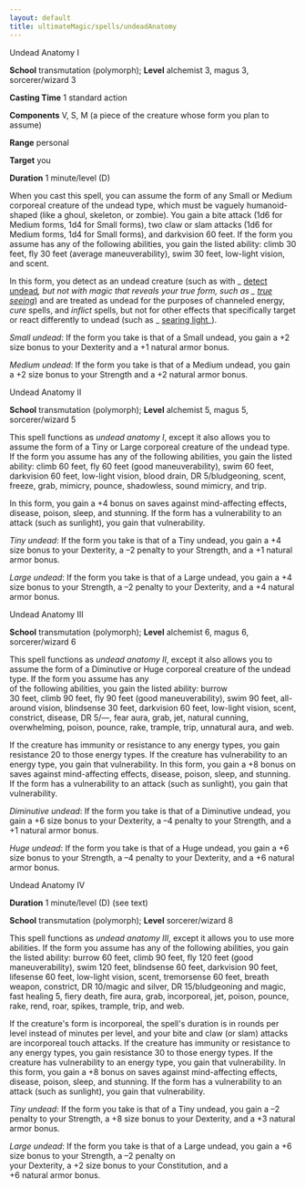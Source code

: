 ```yaml
---
layout: default
title: ultimateMagic/spells/undeadAnatomy
---
```

Undead Anatomy I

**School** transmutation (polymorph); **Level** alchemist 3, magus 3, sorcerer/wizard 3

**Casting Time** 1 standard action

**Components** V, S, M (a piece of the creature whose form you plan to assume)

**Range** personal

**Target** you

**Duration** 1 minute/level (D)

When you cast this spell, you can assume the form of any Small or Medium corporeal creature of the undead type, which must be vaguely humanoid-shaped (like a ghoul, skeleton, or zombie). You gain a bite attack (1d6 for Medium forms, 1d4 for Small forms), two claw or slam attacks (1d6 for Medium forms, 1d4 for Small forms), and darkvision 60 feet. If the form you assume has any of the following abilities, you gain the listed ability: climb 30 feet, fly 30 feet (average maneuverability), swim 30 feet, low-light vision, and scent.

In this form, you detect as an undead creature (such as with _ [detect undead](spells/detectUndead#_detect-undead)_, but not with magic that reveals your true form, such as _ [true seeing](spells/trueSeeing#_true-seeing)_) and are treated as undead for the purposes of channeled energy, _cure_ spells, and _inflict_ spells, but not for other effects that specifically target or react differently to undead (such as _ [searing light](spells/searingLight#_searing-light)_).

_Small undead_: If the form you take is that of a Small undead, you gain a +2 size bonus to your Dexterity and a +1 natural armor bonus.

_Medium undead_: If the form you take is that of a Medium undead, you gain a +2 size bonus to your Strength and a +2 natural armor bonus.

Undead Anatomy II

**School** transmutation (polymorph); **Level** alchemist 5, magus 5, sorcerer/wizard 5

This spell functions as _undead anatomy I_, except it also allows you to assume the form of a Tiny or Large corporeal creature of the undead type. If the form you assume has any of the following abilities, you gain the listed ability: climb 60 feet, fly 60 feet (good maneuverability), swim 60 feet, darkvision 60 feet, low-light vision, blood drain, DR 5/bludgeoning, scent, freeze, grab, mimicry, pounce, shadowless, sound mimicry, and trip.

In this form, you gain a +4 bonus on saves against mind-affecting effects, disease, poison, sleep, and stunning. If the form has a vulnerability to an attack (such as sunlight), you gain that vulnerability.

_Tiny undead_: If the form you take is that of a Tiny undead, you gain a +4 size bonus to your Dexterity, a –2 penalty to your Strength, and a +1 natural armor bonus.

_Large undead_: If the form you take is that of a Large undead, you gain a +4 size bonus to your Strength, a –2 penalty to your Dexterity, and a +4 natural armor bonus.

Undead Anatomy III

**School** transmutation (polymorph); **Level** alchemist 6, magus 6, sorcerer/wizard 6

This spell functions as _undead anatomy II_, except it also allows you to assume the form of a Diminutive or Huge corporeal creature of the undead type. If the form you assume has any   
of the following abilities, you gain the listed ability: burrow   
30 feet, climb 90 feet, fly 90 feet (good maneuverability), swim 90 feet, all-around vision, blindsense 30 feet, darkvision 60 feet, low-light vision, scent, constrict, disease, DR 5/—, fear aura, grab, jet, natural cunning, overwhelming, poison, pounce, rake, trample, trip, unnatural aura, and web.

If the creature has immunity or resistance to any energy types, you gain resistance 20 to those energy types. If the creature has vulnerability to an energy type, you gain that vulnerability. In this form, you gain a +8 bonus on saves against mind-affecting effects, disease, poison, sleep, and stunning. If the form has a vulnerability to an attack (such as sunlight), you gain that vulnerability.

_Diminutive undead_: If the form you take is that of a Diminutive undead, you gain a +6 size bonus to your Dexterity, a –4 penalty to your Strength, and a +1 natural armor bonus.

_Huge undead_: If the form you take is that of a Huge undead, you gain a +6 size bonus to your Strength, a –4 penalty to your Dexterity, and a +6 natural armor bonus.

Undead Anatomy IV

**Duration** 1 minute/level (D) (see text)

**School** transmutation (polymorph); **Level** sorcerer/wizard 8

This spell functions as _undead anatomy III_, except it allows you to use more abilities. If the form you assume has any of the following abilities, you gain the listed ability: burrow 60 feet, climb 90 feet, fly 120 feet (good maneuverability), swim 120 feet, blindsense 60 feet, darkvision 90 feet, lifesense 60 feet, low-light vision, scent, tremorsense 60 feet, breath weapon, constrict, DR 10/magic and silver, DR 15/bludgeoning and magic, fast healing 5, fiery death, fire aura, grab, incorporeal, jet, poison, pounce, rake, rend, roar, spikes, trample, trip, and web.

If the creature's form is incorporeal, the spell's duration is in rounds per level instead of minutes per level, and your bite and claw (or slam) attacks are incorporeal touch attacks. If the creature has immunity or resistance to any energy types, you gain resistance 30 to those energy types. If the creature has vulnerability to an energy type, you gain that vulnerability. In this form, you gain a +8 bonus on saves against mind-affecting effects, disease, poison, sleep, and stunning. If the form has a vulnerability to an attack (such as sunlight), you gain that vulnerability.

_Tiny undead_: If the form you take is that of a Tiny undead, you gain a –2 penalty to your Strength, a +8 size bonus to your Dexterity, and a +3 natural armor bonus.

_Large undead_: If the form you take is that of a Large undead, you gain a +6 size bonus to your Strength, a –2 penalty on   
your Dexterity, a +2 size bonus to your Constitution, and a   
+6 natural armor bonus.

